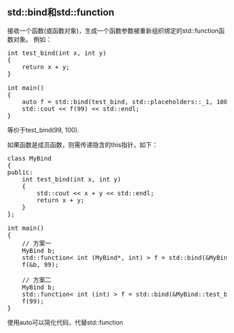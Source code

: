 ## std::bind和std::function
接收一个函数(或函数对象)，生成一个函数参数被重新组织绑定的std::function函数对象。 例如：
<pre>
int test_bind(int x, int y)
{
	return x + y;
}

int main()
{
	auto f = std::bind(test_bind, std::placeholders::_1, 100);
	std::cout << f(99) << std::endl;
}
</pre>
等价于test_bind(99, 100).

如果函数是成员函数，则需传递隐含的this指针，如下：
<pre>
class MyBind
{
public: 
	int test_bind(int x, int y)
	{
		std::cout << x + y << std::endl;
		return x + y;
	}
};

int main()
{
	// 方案一
	MyBind b;
	std::function< int (MyBind*, int) > f = std::bind(&MyBind::test_bind, std::placeholders::_1, std::placeholders::_2, 100);
	f(&b, 99);

	// 方案二
	MyBind b;
	std::function< int (int) > f = std::bind(&MyBind::test_bind, &b, std::placeholders::_1, 100);
	f(99);
}
</pre>

使用auto可以简化代码，代替std::function